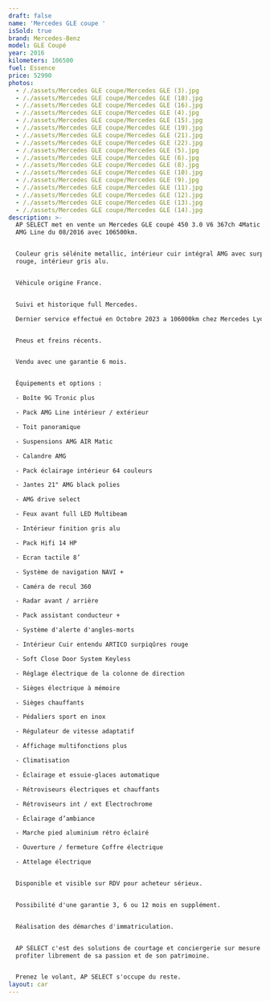 ```yaml
---
draft: false
name: 'Mercedes GLE coupe '
isSold: true
brand: Mercedes-Benz
model: GLE Coupé
year: 2016
kilometers: 106500
fuel: Essence
price: 52990
photos:
  - /./assets/Mercedes GLE coupe/Mercedes GLE (3).jpg
  - /./assets/Mercedes GLE coupe/Mercedes GLE (18).jpg
  - /./assets/Mercedes GLE coupe/Mercedes GLE (16).jpg
  - /./assets/Mercedes GLE coupe/Mercedes GLE (4).jpg
  - /./assets/Mercedes GLE coupe/Mercedes GLE (15).jpg
  - /./assets/Mercedes GLE coupe/Mercedes GLE (19).jpg
  - /./assets/Mercedes GLE coupe/Mercedes GLE (21).jpg
  - /./assets/Mercedes GLE coupe/Mercedes GLE (22).jpg
  - /./assets/Mercedes GLE coupe/Mercedes GLE (5).jpg
  - /./assets/Mercedes GLE coupe/Mercedes GLE (6).jpg
  - /./assets/Mercedes GLE coupe/Mercedes GLE (8).jpg
  - /./assets/Mercedes GLE coupe/Mercedes GLE (10).jpg
  - /./assets/Mercedes GLE coupe/Mercedes GLE (9).jpg
  - /./assets/Mercedes GLE coupe/Mercedes GLE (11).jpg
  - /./assets/Mercedes GLE coupe/Mercedes GLE (12).jpg
  - /./assets/Mercedes GLE coupe/Mercedes GLE (13).jpg
  - /./assets/Mercedes GLE coupe/Mercedes GLE (14).jpg
description: >-
  AP SELECT met en vente un Mercedes GLE coupé 450 3.0 V6 367ch 4Matic 9G Tronic
  AMG Line du 08/2016 avec 106500km.


  Couleur gris sélénite metallic, intérieur cuir intégral AMG avec surpiqûres
  rouge, intérieur gris alu.


  Véhicule origine France.


  Suivi et historique full Mercedes.

  Dernier service effectué en Octobre 2023 a 106000km chez Mercedes Lyon.


  Pneus et freins récents.


  Vendu avec une garantie 6 mois.


  Équipements et options :

  - Boîte 9G Tronic plus

  - Pack AMG Line intérieur / extérieur

  - Toit panoramique

  - Suspensions AMG AIR Matic

  - Calandre AMG

  - Pack éclairage intérieur 64 couleurs

  - Jantes 21" AMG black polies

  - AMG drive select

  - Feux avant full LED Multibeam

  - Intérieur finition gris alu

  - Pack Hifi 14 HP

  - Ecran tactile 8’

  - Système de navigation NAVI +

  - Caméra de recul 360

  - Radar avant / arrière

  - Pack assistant conducteur +

  - Système d'alerte d'angles-morts

  - Intérieur Cuir entendu ARTICO surpiqûres rouge

  - Soft Close Door System Keyless

  - Réglage électrique de la colonne de direction

  - Sièges électrique à mémoire

  - Sièges chauffants

  - Pédaliers sport en inox

  - Régulateur de vitesse adaptatif

  - Affichage multifonctions plus

  - Climatisation

  - Éclairage et essuie-glaces automatique

  - Rétroviseurs électriques et chauffants

  - Rétroviseurs int / ext Electrochrome

  - Éclairage d’ambiance

  - Marche pied aluminium rétro éclairé

  - Ouverture / fermeture Coffre électrique

  - Attelage électrique


  Disponible et visible sur RDV pour acheteur sérieux.


  Possibilité d'une garantie 3, 6 ou 12 mois en supplément.


  Réalisation des démarches d'immatriculation.


  AP SELECT c'est des solutions de courtage et conciergerie sur mesure pour
  profiter librement de sa passion et de son patrimoine.


  Prenez le volant, AP SELECT s'occupe du reste.
layout: car
---
```


